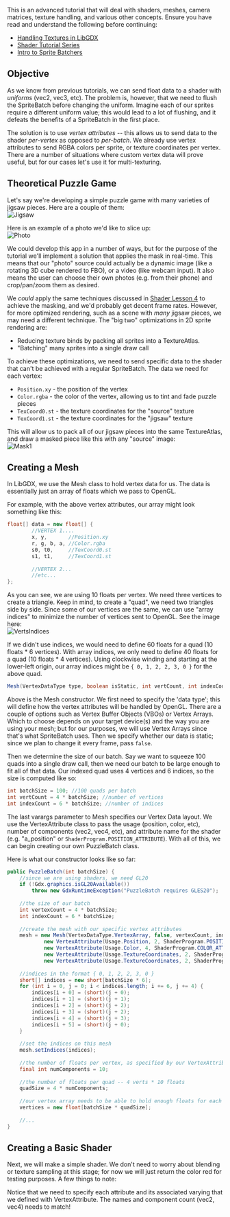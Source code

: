 This is an advanced tutorial that will deal with shaders, meshes, camera matrices, texture handling, and various other concepts. Ensure you have read and understand the following before continuing:

- [Handling Textures in LibGDX](LibGDX-Textures)
- [Shader Tutorial Series](Shaders)
- [Intro to Sprite Batchers](Sprite-Batching)

## Objective

As we know from previous tutorials, we can send float data to a shader with *uniforms* (vec2, vec3, etc). The problem is, however, that we need to flush the SpriteBatch before changing the uniform. Imagine each of our sprites require a different uniform value; this would lead to a lot of flushing, and it defeats the benefits of a SpriteBatch in the first place. 

The solution is to use *vertex attributes* -- this allows us to send data to the shader *per-vertex* as opposed to *per-batch*. We already use vertex attributes to send RGBA colors per sprite, or texture coordinates per vertex. There are a number of situations where custom vertex data will prove useful, but for our cases let's use it for multi-texturing.

## Theoretical Puzzle Game

Let's say we're developing a simple puzzle game with many varieties of jigsaw pieces. Here are a couple of them:  
![Jigsaw](http://i.imgur.com/KBVfvqV.png)

Here is an example of a photo we'd like to slice up:  
![Photo](http://i.imgur.com/sqSPwpa.png)

We could develop this app in a number of ways, but for the purpose of the tutorial we'll implement a solution that applies the mask in real-time. This means that our "photo" source could actually be a dynamic image (like a rotating 3D cube rendered to FBO), or a video (like webcam input). It also means the user can choose their own photos (e.g. from their phone) and crop/pan/zoom them as desired.

We *could* apply the same techniques discussed in [Shader Lesson 4](ShaderLesson4) to achieve the masking, and we'd probably get decent frame rates. However, for more optimized rendering, such as a scene with *many* jigsaw pieces, we may need a different technique. The "big two" optimizations in 2D sprite rendering are:

- Reducing texture binds by packing all sprites into a TextureAtlas.
- "Batching" many sprites into a single draw call

To achieve these optimizations, we need to send specific data to the shader that can't be achieved with a regular SpriteBatch. The data we need for each vertex:

- `Position.xy` - the position of the vertex
- `Color.rgba` - the color of the vertex, allowing us to tint and fade puzzle pieces
- `TexCoord0.st` - the texture coordinates for the "source" texture
- `TexCoord1.st` - the texture coordinates for the "jigsaw" texture

This will allow us to pack all of our jigsaw pieces into the same TextureAtlas, and draw a masked piece like this with any "source" image:  
![Mask1](http://i.imgur.com/yPImIBx.png)

## Creating a Mesh

In LibGDX, we use the Mesh class to hold vertex data for us. The data is essentially just an array of floats which we pass to OpenGL. 

For example, with the above vertex attributes, our array might look something like this:
```java
float[] data = new float[] {
		//VERTEX 1....
		x, y,       //Position.xy
		r, g, b, a, //Color.rgba 
		s0, t0,     //TexCoord0.st 
		s1, t1,     //TexCoord1.st
		
		//VERTEX 2...
		//etc...
};
```

As you can see, we are using 10 floats per vertex. We need three vertices to create a triangle. Keep in mind, to create a "quad", we need two triangles side by side. Since some of our vertices are the same, we can use "array indices" to minimize the number of vertices sent to OpenGL. See the image here:  
![VertsIndices](http://i.imgur.com/LQ1A4uo.png)

If we didn't use indices, we would need to define 60 floats for a quad (10 floats * 6 vertices). With array indices, we only need to define 40 floats for a quad (10 floats * 4 vertices). Using clockwise winding and starting at the lower-left origin, our array indices might be `{ 0, 1, 2, 2, 3, 0 }` for the above quad. 

```java
Mesh(VertexDataType type, boolean isStatic, int vertCount, int indexCount, VertexAttribute ... attributes)
```

Above is the Mesh constructor. We first need to specify the 'data type'; this will define how the vertex attributes will be handled by OpenGL. There are a couple of options such as Vertex Buffer Objects (VBOs) or Vertex Arrays. Which to choose depends on your target device(s) and the way you are using your mesh; but for our purposes, we will use Vertex Arrays since that's what SpriteBatch uses. Then we specify whether our data is static; since we plan to change it every frame, pass `false`. 

Then we determine the size of our batch. Say we want to squeeze 100 quads into a single draw call, then we need our batch to be large enough to fit all of that data. Our indexed quad uses 4 vertices and 6 indices, so the size is computed like so:

```java
int batchSize = 100; //100 quads per batch
int vertCount = 4 * batchSize; //number of vertices
int indexCount = 6 * batchSize; //number of indices
```

The last varargs parameter to Mesh specifies our Vertex Data layout. We use the VertexAttribute class to pass the usage (position, color, etc), number of components (vec2, vec4, etc), and attribute name for the shader (e.g. "a_position" or `ShaderProgram.POSITION_ATTRIBUTE`). With all of this, we can begin creating our own PuzzleBatch class.

Here is what our constructor looks like so far:

```java
public PuzzleBatch(int batchSize) {
	//since we are using shaders, we need GL20
	if (!Gdx.graphics.isGL20Available())
		throw new GdxRuntimeException("PuzzleBatch requires GLES20");
				
	//the size of our batch
	int vertexCount = 4 * batchSize;
	int indexCount = 6 * batchSize;
	
	//create the mesh with our specific vertex attributes
	mesh = new Mesh(VertexDataType.VertexArray, false, vertexCount, indexCount,
			new VertexAttribute(Usage.Position, 2, ShaderProgram.POSITION_ATTRIBUTE), 
			new VertexAttribute(Usage.Color, 4, ShaderProgram.COLOR_ATTRIBUTE), 
			new VertexAttribute(Usage.TextureCoordinates, 2, ShaderProgram.TEXCOORD_ATTRIBUTE+"0"),
			new VertexAttribute(Usage.TextureCoordinates, 2, ShaderProgram.TEXCOORD_ATTRIBUTE+"1"));
	
	//indices in the format { 0, 1, 2, 2, 3, 0 }
	short[] indices = new short[batchSize * 6];
	for (int i = 0, j = 0; i < indices.length; i += 6, j += 4) {
		indices[i + 0] = (short)(j + 0);
		indices[i + 1] = (short)(j + 1);
		indices[i + 2] = (short)(j + 2);
		indices[i + 3] = (short)(j + 2);
		indices[i + 4] = (short)(j + 3);
		indices[i + 5] = (short)(j + 0);
	}
	
	//set the indices on this mesh
	mesh.setIndices(indices);
	
	//the number of floats per vertex, as specified by our VertexAttributes
	final int numComponents = 10;
	
	//the number of floats per quad -- 4 verts * 10 floats
	quadSize = 4 * numComponents;
	
	//our vertex array needs to be able to hold enough floats for each vertex in our batch
	vertices = new float[batchSize * quadSize];
	
	//...
}
```

## Creating a Basic Shader

Next, we will make a simple shader. We don't need to worry about blending or texture sampling at this stage; for now we will just return the color red for testing purposes. A few things to note:

Notice that we need to specify each attribute and its associated varying that we defined with VertexAttribute. The names and component count (vec2, vec4) needs to match!

